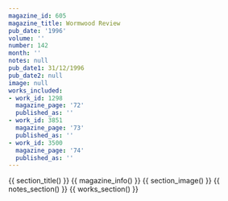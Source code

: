 ```yaml
---
magazine_id: 605
magazine_title: Wormwood Review
pub_date: '1996'
volume: ''
number: 142
month: ''
notes: null
pub_date1: 31/12/1996
pub_date2: null
image: null
works_included:
- work_id: 1298
  magazine_page: '72'
  published_as: ''
- work_id: 3851
  magazine_page: '73'
  published_as: ''
- work_id: 3500
  magazine_page: '74'
  published_as: ''
---
```


{{ section_title() }}
{{ magazine_info() }}
{{ section_image() }}
{{ notes_section() }}
{{ works_section() }}
